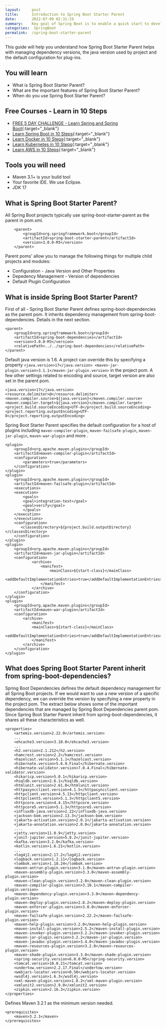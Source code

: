 ```yaml
---
layout:     post
title:      Introduction to Spring Boot Starter Parent
date:       2022-07-09 02:31:19
summary:    Key goal of Spring Boot is to enable a quick start to developing production ready applications. Spring Boot Starter Parent plays a key role in managing dependency versions and having the right plug-ins configured.  
categories:  SpringBoot
permalink:  /spring-boot-starter-parent
---
```


This guide will help you understand how Spring Boot Starter Parent helps with managing dependency versions, the java version used by project and the default configuration for plug-ins.
 
## You will learn
- What is Spring Boot Starter Parent?
- What are the important features of Spring Boot Starter Parent?
- When do you use Spring Boot Starter Parent?

## Free Courses - Learn in 10 Steps

- [FREE 5 DAY CHALLENGE - Learn Spring and Spring Boot](https://links.in28minutes.com/SBT-Page-Top-LearningChallenge-SpringBoot){:target="_blank"}
- [Learn Spring Boot in 10 Steps](https://links.in28minutes.com/in28minutes-10steps-springboot){:target="_blank"}
- [Learn Docker in 10 Steps](https://links.in28minutes.com/in28minutes-10steps-docker){:target="_blank"}
- [Learn Kubernetes in 10 Steps](https://links.in28minutes.com/in28minutes-10steps-k8s){:target="_blank"}
- [Learn AWS in 10 Steps](https://links.in28minutes.com/in28minutes-10steps-aws-beanstalk){:target="_blank"}



## Tools you will need
- Maven 3.1+ is your build tool
- Your favorite IDE. We use Eclipse.
- JDK 17

## What is Spring Boot Starter Parent?

All Spring Boot projects typically use spring-boot-starter-parent as the parent in pom.xml.

```
    <parent>
        <groupId>org.springframework.boot</groupId>
        <artifactId>spring-boot-starter-parent</artifactId>
        <version>3.0.0-M3</version>
    </parent>
```

Parent poms' allow you to manage the following things for multiple child projects and modules:

- Configuration - Java Version and Other Properties
- Depedency Management - Version of dependencies
- Default Plugin Configuration

## What is inside Spring Boot Starter Parent?

First of all - Spring Boot Starter Parent defines spring-boot-dependencies as the parent pom. It inherits dependency management from spring-boot-dependencies. Details in the next section.

```
<parent>
	<groupId>org.springframework.boot</groupId>
	<artifactId>spring-boot-dependencies</artifactId>
	<version>3.0.0-M3</version>
	<relativePath>../../spring-boot-dependencies</relativePath>
</parent>

```

Default java version is 1.6. A project can override this by specifying a property `<java.version>17</java.version>
<maven-jar-plugin.version>3.1.1</maven-jar-plugin.version>` in the project pom. A few other settings related to encoding and source, target version are also set in the parent pom.

```
<java.version>17</java.version>
<resource.delimiter>@</resource.delimiter>
<maven.compiler.source>${java.version}</maven.compiler.source>
<maven.compiler.target>${java.version}</maven.compiler.target>
<project.build.sourceEncoding>UTF-8</project.build.sourceEncoding>
<project.reporting.outputEncoding>UTF-8</project.reporting.outputEncoding>

```

Spring Boot Starter Parent specifies the default configuration for a host of plugins including `maven-compiler-plugin`, `maven-failsafe-plugin`, `maven-jar-plugin`, `maven-war-plugin` and more .

```
<plugin>
	<groupId>org.apache.maven.plugins</groupId>
	<artifactId>maven-compiler-plugin</artifactId>
	<configuration>
	    <parameters>true</parameters>
	</configuration>
</plugin>
<plugin>
	<groupId>org.apache.maven.plugins</groupId>
	<artifactId>maven-failsafe-plugin</artifactId>
	<executions>
	<execution>
		<goals>
		<goal>integration-test</goal>
		<goal>verify</goal>
		</goals>
	</execution>
	</executions>
	<configuration>
	   <classesDirectory>${project.build.outputDirectory}</classesDirectory>
	</configuration>
</plugin>
<plugin>
	<groupId>org.apache.maven.plugins</groupId>
	<artifactId>maven-jar-plugin</artifactId>
	<configuration>
            <archive>
				<manifest>
					<mainClass>${start-class}</mainClass>
					<addDefaultImplementationEntries>true</addDefaultImplementationEntries>
				</manifest>
            </archive>
    </configuration>
</plugin>
<plugin>
	<groupId>org.apache.maven.plugins</groupId>
	<artifactId>maven-war-plugin</artifactId>
	<configuration>
		<archive>
			<manifest>
			<mainClass>${start-class}</mainClass>
			<addDefaultImplementationEntries>true</addDefaultImplementationEntries>
			</manifest>
		</archive>
	</configuration>
</plugin>

```

## What does Spring Boot Starter Parent inherit from spring-boot-dependencies?

Spring Boot Dependencies defines the default dependency management for all Spring Boot projects. If we would want to use a new version of a specific dependency, we can override the version by specifying a new property in the project pom. The extract below shows some of the important dependencies that are managed by Spring Boot Dependencies parent pom. Since Spring Boot Starter Parent inherit from spring-boot-dependencies, it shares all these characteristics as well.  

```
<properties>
	<artemis.version>2.22.0</artemis.version>
	...
	<ehcache3.version>3.10.0</ehcache3.version>
	...
	<h2.version>2.1.212</h2.version>
	<hamcrest.version>2.2</hamcrest.version>
	<hazelcast.version>5.1.1</hazelcast.version>
	<hibernate.version>5.6.9.Final</hibernate.version>
	<hibernate-validator.version>7.0.4.Final</hibernate-validator.version>
	<hikaricp.version>5.0.1</hikaricp.version>
	<hsqldb.version>2.6.1</hsqldb.version>
	<htmlunit.version>2.61.0</htmlunit.version>
	<httpasyncclient.version>4.1.5</httpasyncclient.version>
	<httpclient.version>4.5.13</httpclient.version>
	<httpclient5.version>5.1.3</httpclient5.version>
	<httpcore.version>4.4.15</httpcore.version>
	<httpcore5.version>5.1.3</httpcore5.version>
	<influxdb-java.version>2.22</influxdb-java.version>
	<jackson-bom.version>2.13.3</jackson-bom.version>
	<jakarta-activation.version>2.0.1</jakarta-activation.version>
    <jakarta-annotation.version>2.0.0</jakarta-annotation.version>
	....
	<jetty.version>11.0.9</jetty.version>
	<junit-jupiter.version>5.8.2</junit-jupiter.version>
    <kafka.version>3.2.0</kafka.version>
    <kotlin.version>1.6.21</kotlin.version>
	...
	<log4j2.version>2.17.2</log4j2.version>
    <logback.version>1.2.11</logback.version>
    <lombok.version>1.18.24</lombok.version>
	<maven-antrun-plugin.version>3.1.0</maven-antrun-plugin.version>
    <maven-assembly-plugin.version>3.3.0</maven-assembly-plugin.version>
    <maven-clean-plugin.version>3.2.0</maven-clean-plugin.version>
    <maven-compiler-plugin.version>3.10.1</maven-compiler-plugin.version>
    <maven-dependency-plugin.version>3.3.0</maven-dependency-plugin.version>
    <maven-deploy-plugin.version>2.8.2</maven-deploy-plugin.version>
    <maven-enforcer-plugin.version>3.0.0</maven-enforcer-plugin.version>
    <maven-failsafe-plugin.version>2.22.2</maven-failsafe-plugin.version>
    <maven-help-plugin.version>3.2.0</maven-help-plugin.version>
    <maven-install-plugin.version>2.5.2</maven-install-plugin.version>
    <maven-invoker-plugin.version>3.2.2</maven-invoker-plugin.version>
    <maven-jar-plugin.version>3.2.2</maven-jar-plugin.version>
    <maven-javadoc-plugin.version>3.4.0</maven-javadoc-plugin.version>
    <maven-resources-plugin.version>3.2.0</maven-resources-plugin.version>
    <maven-shade-plugin.version>3.3.0</maven-shade-plugin.version>
	<spring-security.version>6.0.0-M5</spring-security.version>
	<tomcat.version>10.0.21</tomcat.version>
	<undertow.version>2.2.17.Final</undertow.version>
	<webjars-locator.version>0.50</webjars-locator.version>
	<wsdl4j.version>1.6.3</wsdl4j.version>
	<xml-maven-plugin.version>1.0.2</xml-maven-plugin.version>
    <xmlunit2.version>2.9.0</xmlunit2.version>
	<zipkin.version>2.16.3</zipkin.version>
</properties>
```
Defines Maven 3.2.1 as the minimum version needed.

```
<prerequisites>
	<maven>3.2.1</maven>
</prerequisites>
```
